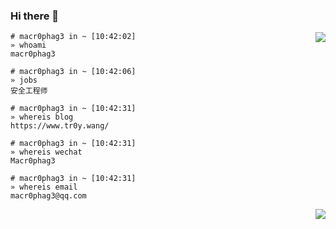 ### Hi there 👋

<img align="right" src="https://github-readme-stats.vercel.app/api?username=Macr0phag3&show_icons=true&theme=radical&hide_title=true" />

```
# macr0phag3 in ~ [10:42:02]
» whoami
macr0phag3

# macr0phag3 in ~ [10:42:06]
» jobs
安全工程师

# macr0phag3 in ~ [10:42:31]
» whereis blog
https://www.tr0y.wang/

# macr0phag3 in ~ [10:42:31]
» whereis wechat
Macr0phag3

# macr0phag3 in ~ [10:42:31]
» whereis email
macr0phag3@qq.com
```
<img align="right" src="https://github-readme-stats.vercel.app/api/top-langs/?username=Macr0phag3&layout=compact" />

